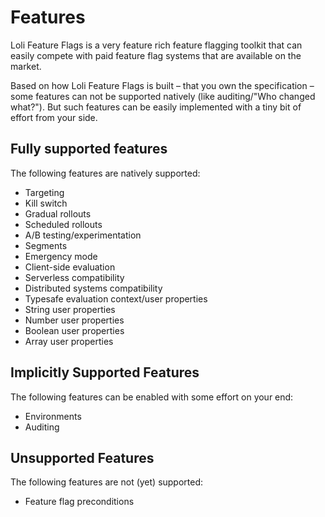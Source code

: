 # Features

Loli Feature Flags is a very feature rich feature flagging toolkit that can easily
compete with paid feature flag systems that are available on the market. 

Based on how Loli Feature Flags is built – that you own the specification – some features can not be
supported natively (like auditing/"Who changed what?"). But such features can be easily implemented with a tiny
bit of effort from your side.

## Fully supported features

The following features are natively supported:
- Targeting
- Kill switch
- Gradual rollouts
- Scheduled rollouts
- A/B testing/experimentation
- Segments
- Emergency mode
- Client-side evaluation
- Serverless compatibility
- Distributed systems compatibility
- Typesafe evaluation context/user properties
- String user properties
- Number user properties
- Boolean user properties
- Array user properties

## Implicitly Supported Features

The following features can be enabled with some effort on your end:
- Environments
- Auditing

## Unsupported Features

The following features are not (yet) supported:
- Feature flag preconditions
